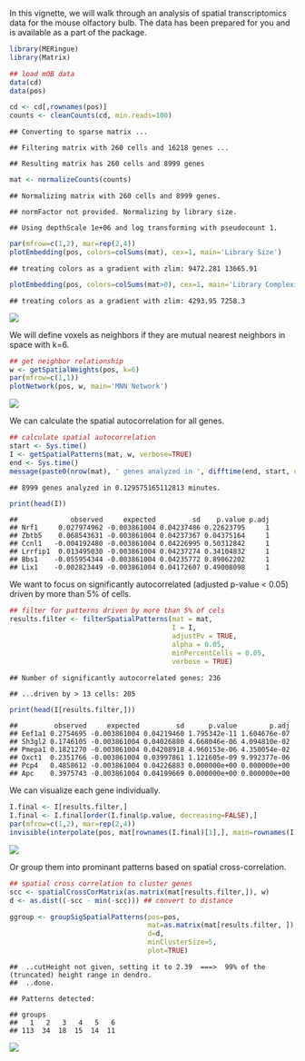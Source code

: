 In this vignette, we will walk through an analysis of spatial
transcriptomics data for the mouse olfactory bulb. The data has been
prepared for you and is available as a part of the package.

``` r
library(MERingue)
library(Matrix)

## load mOB data
data(cd)
data(pos)

cd <- cd[,rownames(pos)]
counts <- cleanCounts(cd, min.reads=100)
```

    ## Converting to sparse matrix ...

    ## Filtering matrix with 260 cells and 16218 genes ...

    ## Resulting matrix has 260 cells and 8999 genes

``` r
mat <- normalizeCounts(counts)
```

    ## Normalizing matrix with 260 cells and 8999 genes.

    ## normFactor not provided. Normalizing by library size.

    ## Using depthScale 1e+06 and log transforming with pseudocount 1.

``` r
par(mfrow=c(1,2), mar=rep(2,4))
plotEmbedding(pos, colors=colSums(mat), cex=1, main='Library Size')
```

    ## treating colors as a gradient with zlim: 9472.281 13665.91

``` r
plotEmbedding(pos, colors=colSums(mat>0), cex=1, main='Library Complexity')
```

    ## treating colors as a gradient with zlim: 4293.95 7258.3

![](figure/mOB_data-1.png)

We will define voxels as neighbors if they are mutual nearest neighbors
in space with k=6.

``` r
## get neighbor relationship
w <- getSpatialWeights(pos, k=6)
par(mfrow=c(1,1))
plotNetwork(pos, w, main='MNN Network')
```

![](figure/mOB_neighbor-1.png)

We can calculate the spatial autocorrelation for all genes.

``` r
## calculate spatial autocorrelation
start <- Sys.time()
I <- getSpatialPatterns(mat, w, verbose=TRUE)
end <- Sys.time()
message(paste0(nrow(mat), ' genes analyzed in ', difftime(end, start, units='mins'), ' minutes.'))
```

    ## 8999 genes analyzed in 0.129575165112813 minutes.

``` r
print(head(I))
```

    ##             observed     expected         sd    p.value p.adj
    ## Nrf1     0.027974962 -0.003861004 0.04237486 0.22623795     1
    ## Zbtb5    0.068543631 -0.003861004 0.04237367 0.04375164     1
    ## Ccnl1   -0.004192480 -0.003861004 0.04226995 0.50312842     1
    ## Lrrfip1  0.013495030 -0.003861004 0.04237274 0.34104832     1
    ## Bbs1    -0.055954344 -0.003861004 0.04235772 0.89062202     1
    ## Lix1    -0.002823449 -0.003861004 0.04172607 0.49008098     1

We want to focus on significantly autocorrelated (adjusted p-value &lt;
0.05) driven by more than 5% of cells.

``` r
## filter for patterns driven by more than 5% of cels
results.filter <- filterSpatialPatterns(mat = mat,
                                        I = I,
                                        adjustPv = TRUE,
                                        alpha = 0.05,
                                        minPercentCells = 0.05,
                                        verbose = TRUE)
```

    ## Number of significantly autocorrelated genes: 236

    ## ...driven by > 13 cells: 205

``` r
print(head(I[results.filter,]))
```

    ##         observed     expected         sd      p.value        p.adj
    ## Eef1a1 0.2754695 -0.003861004 0.04219460 1.795342e-11 1.604676e-07
    ## Sh3gl2 0.1746105 -0.003861004 0.04026880 4.668046e-06 4.094810e-02
    ## Pmepa1 0.1821270 -0.003861004 0.04208918 4.960153e-06 4.350054e-02
    ## Oxct1  0.2351766 -0.003861004 0.03997861 1.121605e-09 9.992377e-06
    ## Pcp4   0.4858612 -0.003861004 0.04226883 0.000000e+00 0.000000e+00
    ## Apc    0.3975743 -0.003861004 0.04199669 0.000000e+00 0.000000e+00

We can visualize each gene individually.

``` r
I.final <- I[results.filter,]
I.final <- I.final[order(I.final$p.value, decreasing=FALSE),]
par(mfrow=c(1,2), mar=rep(2,4))
invisible(interpolate(pos, mat[rownames(I.final)[1],], main=rownames(I.final)[1]))
```

![](figure/mOB_sample-1.png)

Or group them into prominant patterns based on spatial
cross-correlation.

``` r
## spatial cross correlation to cluster genes
scc <- spatialCrossCorMatrix(as.matrix(mat[results.filter,]), w)
d <- as.dist((-scc - min(-scc))) ## convert to distance
```

``` r
ggroup <- groupSigSpatialPatterns(pos=pos, 
                                  mat=as.matrix(mat[results.filter, ]), 
                                  d=d,
                                  minClusterSize=5,
                                  plot=TRUE)
```

    ##  ..cutHeight not given, setting it to 2.39  ===>  99% of the (truncated) height range in dendro.
    ##  ..done.

    ## Patterns detected:

    ## groups
    ##   1   2   3   4   5   6 
    ## 113  34  18  15  14  11

![](figure/mOB_group-1.png)
